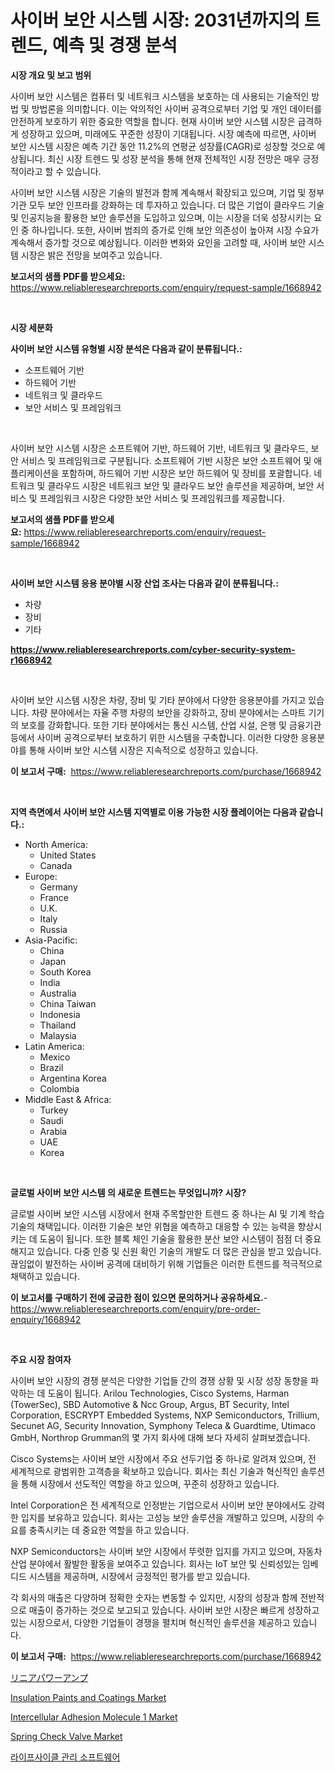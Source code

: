 <p><h1>사이버 보안 시스템 시장: 2031년까지의 트렌드, 예측 및 경쟁 분석</h1></p><p><strong>시장 개요 및 보고 범위</strong></p>
<p><p>사이버 보안 시스템은 컴퓨터 및 네트워크 시스템을 보호하는 데 사용되는 기술적인 방법 및 방법론을 의미합니다. 이는 악의적인 사이버 공격으로부터 기업 및 개인 데이터를 안전하게 보호하기 위한 중요한 역할을 합니다. 현재 사이버 보안 시스템 시장은 급격하게 성장하고 있으며, 미래에도 꾸준한 성장이 기대됩니다. 시장 예측에 따르면, 사이버 보안 시스템 시장은 예측 기간 동안 11.2%의 연평균 성장률(CAGR)로 성장할 것으로 예상됩니다. 최신 시장 트렌드 및 성장 분석을 통해 현재 전체적인 시장 전망은 매우 긍정적이라고 할 수 있습니다.</p><p>사이버 보안 시스템 시장은 기술의 발전과 함께 계속해서 확장되고 있으며, 기업 및 정부 기관 모두 보안 인프라를 강화하는 데 투자하고 있습니다. 더 많은 기업이 클라우드 기술 및 인공지능을 활용한 보안 솔루션을 도입하고 있으며, 이는 시장을 더욱 성장시키는 요인 중 하나입니다. 또한, 사이버 범죄의 증가로 인해 보안 의존성이 높아져 시장 수요가 계속해서 증가할 것으로 예상됩니다. 이러한 변화와 요인을 고려할 때, 사이버 보안 시스템 시장은 밝은 전망을 보여주고 있습니다.</p></p>
<p><strong>보고서의 샘플 PDF를 받으세요:</strong> <a href="https://www.reliableresearchreports.com/enquiry/request-sample/1668942">https://www.reliableresearchreports.com/enquiry/request-sample/1668942</a></p>
<p>&nbsp;</p>
<p><strong>시장 세분화</strong></p>
<p><strong>사이버 보안 시스템 유형별 시장 분석은 다음과 같이 분류됩니다.:</strong></p>
<p><ul><li>소프트웨어 기반</li><li>하드웨어 기반</li><li>네트워크 및 클라우드</li><li>보안 서비스 및 프레임워크</li></ul></p>
<p>&nbsp;</p>
<p><p>사이버 보안 시스템 시장은 소프트웨어 기반, 하드웨어 기반, 네트워크 및 클라우드, 보안 서비스 및 프레임워크로 구분됩니다. 소프트웨어 기반 시장은 보안 소프트웨어 및 애플리케이션을 포함하며, 하드웨어 기반 시장은 보안 하드웨어 및 장비를 포괄합니다. 네트워크 및 클라우드 시장은 네트워크 보안 및 클라우드 보안 솔루션을 제공하며, 보안 서비스 및 프레임워크 시장은 다양한 보안 서비스 및 프레임워크를 제공합니다.</p></p>
<p><strong>보고서의 샘플 PDF를 받으세요:</strong>&nbsp;<a href="https://www.reliableresearchreports.com/enquiry/request-sample/1668942">https://www.reliableresearchreports.com/enquiry/request-sample/1668942</a></p>
<p>&nbsp;</p>
<p><strong> 사이버 보안 시스템 응용 분야별 시장 산업 조사는 다음과 같이 분류됩니다.:</strong></p>
<p><ul><li>차량</li><li>장비</li><li>기타</li></ul></p>
<p><strong><a href="https://www.reliableresearchreports.com/cyber-security-system-r1668942">https://www.reliableresearchreports.com/cyber-security-system-r1668942</a></strong></p>
<p>&nbsp;</p>
<p><p>사이버 보안 시스템 시장은 차량, 장비 및 기타 분야에서 다양한 응용분야를 가지고 있습니다. 차량 분야에서는 자율 주행 차량의 보안을 강화하고, 장비 분야에서는 스마트 기기의 보호를 강화합니다. 또한 기타 분야에서는 통신 시스템, 산업 시설, 은행 및 금융기관 등에서 사이버 공격으로부터 보호하기 위한 시스템을 구축합니다. 이러한 다양한 응용분야를 통해 사이버 보안 시스템 시장은 지속적으로 성장하고 있습니다.</p></p>
<p><strong>이 보고서 구매:</strong>&nbsp; <a href="https://www.reliableresearchreports.com/purchase/1668942">https://www.reliableresearchreports.com/purchase/1668942</a></p>
<p>&nbsp;</p>
<p><strong>지역 측면에서 사이버 보안 시스템 지역별로 이용 가능한 시장 플레이어는 다음과 같습니다.:</strong></p>
<p><ul>
    <li>
        North America:
        <ul>
            <li>United States</li>
            <li>Canada</li>
        </ul>
    </li>
    <li>
        Europe:
        <ul>
            <li>Germany</li>
            <li>France</li>
            <li>U.K.</li>
            <li>Italy</li>
            <li>Russia</li>
        </ul>
    </li>
    <li>
        Asia-Pacific:
        <ul>
            <li>China</li>
            <li>Japan</li>
            <li>South Korea</li>
            <li>India</li>
            <li>Australia</li>
            <li>China Taiwan</li>
            <li>Indonesia</li>
            <li>Thailand</li>
            <li>Malaysia</li>
        </ul>
    </li>
    <li>
        Latin America:
        <ul>
            <li>Mexico</li>
            <li>Brazil</li>
            <li>Argentina Korea</li>
            <li>Colombia</li>
        </ul>
    </li>
    <li>
        Middle East & Africa:
        <ul>
            <li>Turkey</li>
            <li>Saudi</li>
            <li>Arabia</li>
            <li>UAE</li>
            <li>Korea</li>
        </ul>
    </li>
    </ul></p>
<p>&nbsp;</p>
<p><strong>글로벌 사이버 보안 시스템 의 새로운 트렌드는 무엇입니까? 시장?</strong></p>
<p><p>글로벌 사이버 보안 시스템 시장에서 현재 주목할만한 트렌드 중 하나는 AI 및 기계 학습 기술의 채택입니다. 이러한 기술은 보안 위협을 예측하고 대응할 수 있는 능력을 향상시키는 데 도움이 됩니다. 또한 블록 체인 기술을 활용한 분산 보안 시스템이 점점 더 중요해지고 있습니다. 다중 인증 및 신원 확인 기술의 개발도 더 많은 관심을 받고 있습니다. 끊임없이 발전하는 사이버 공격에 대비하기 위해 기업들은 이러한 트렌드를 적극적으로 채택하고 있습니다.</p></p>
<p><strong>이 보고서를 구매하기 전에 궁금한 점이 있으면 문의하거나 공유하세요.</strong>- <a href="https://www.reliableresearchreports.com/enquiry/pre-order-enquiry/1668942">https://www.reliableresearchreports.com/enquiry/pre-order-enquiry/1668942</a></p>
<p>&nbsp;</p>
<p><strong>주요 시장 참여자</strong></p>
<p><p>사이버 보안 시장의 경쟁 분석은 다양한 기업들 간의 경쟁 상황 및 시장 성장 동향을 파악하는 데 도움이 됩니다. Arilou Technologies, Cisco Systems, Harman (TowerSec), SBD Automotive & Ncc Group, Argus, BT Security, Intel Corporation, ESCRYPT Embedded Systems, NXP Semiconductors, Trillium, Secunet AG, Security Innovation, Symphony Teleca & Guardtime, Utimaco GmbH, Northrop Grumman의 몇 가지 회사에 대해 보다 자세히 살펴보겠습니다.</p><p>Cisco Systems는 사이버 보안 시장에서 주요 선두기업 중 하나로 알려져 있으며, 전 세계적으로 광범위한 고객층을 확보하고 있습니다. 회사는 최신 기술과 혁신적인 솔루션을 통해 시장에서 선도적인 역할을 하고 있으며, 꾸준히 성장하고 있습니다.</p><p>Intel Corporation은 전 세계적으로 인정받는 기업으로서 사이버 보안 분야에서도 강력한 입지를 보유하고 있습니다. 회사는 고성능 보안 솔루션을 개발하고 있으며, 시장의 수요를 충족시키는 데 중요한 역할을 하고 있습니다.</p><p>NXP Semiconductors는 사이버 보안 시장에서 뚜렷한 입지를 가지고 있으며, 자동차 산업 분야에서 활발한 활동을 보여주고 있습니다. 회사는 IoT 보안 및 신뢰성있는 임베디드 시스템을 제공하며, 시장에서 긍정적인 평가를 받고 있습니다.</p><p>각 회사의 매출은 다양하며 정확한 숫자는 변동할 수 있지만, 시장의 성장과 함께 전반적으로 매출이 증가하는 것으로 보고되고 있습니다. 사이버 보안 시장은 빠르게 성장하고 있는 시장으로서, 다양한 기업들이 경쟁을 펼치며 혁신적인 솔루션을 제공하고 있습니다.</p></p>
<p><strong>이 보고서 구매:</strong>&nbsp;&nbsp;<a href="https://www.reliableresearchreports.com/purchase/1668942">https://www.reliableresearchreports.com/purchase/1668942</a></p>
<p><p><a href="https://github.com/Fatimaklein1/Market-Research-Report-List-1/blob/main/219058058779.md">リニアパワーアンプ</a></p><p><a href="https://issuu.com/reportprime-2/docs/insulation-paints-and-coatings-market-size-2030.pp">Insulation Paints and Coatings Market</a></p><p><a href="https://github.com/nathandecarvalho/Market-Research-Report-List-3/blob/main/intercellular-adhesion-molecule-1-market.md">Intercellular Adhesion Molecule 1 Market</a></p><p><a href="https://www.linkedin.com/pulse/analyzing-spring-check-valve-market-global-industry-xnibc">Spring Check Valve Market</a></p><p><a href="https://github.com/chupp85/Market-Research-Report-List-1/blob/main/483598356456.md">라이프사이클 관리 소프트웨어</a></p></p>